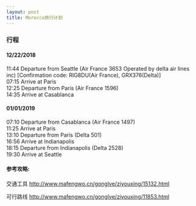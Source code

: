 ```yaml
---
layout: post
title: Morocco旅行计划
---
```


### 行程

#### 12/22/2018
11:44	Departure from Seattle (Air France 3653 Operated by delta air lines inc) [Confirmation code: RIG8DU(Air France), GRX376(Delta)]  
07:15	Arrive at Paris  
12:25	Departure from Paris (Air France 1596)  
14:35	Arrive at Casablanca  

#### 01/01/2019
07:10	Departure from Casablanca (Air France 1497)  
11:25	Arrive at Paris  
13:10	Departure from Paris (Delta 501)  
16:56	Arrive at Indianapolis  
18:15	Departure from Indianapolis (Delta 2528)  
19:30	Arrive at Seattle  

#### 参考攻略:
交通工具 http://www.mafengwo.cn/gonglve/ziyouxing/15132.html

可行路线 http://www.mafengwo.cn/gonglve/ziyouxing/11853.html